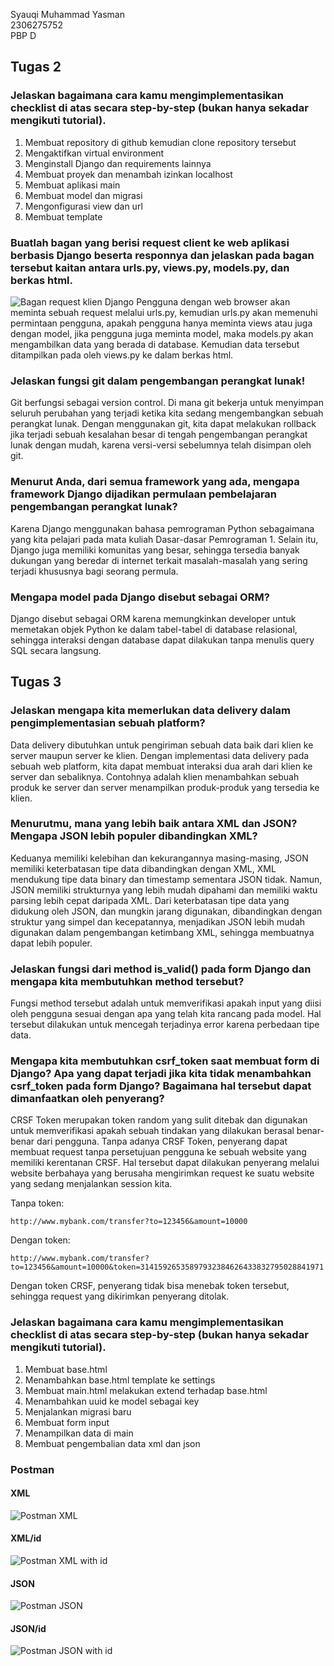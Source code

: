 Syauqi Muhammad Yasman\
2306275752\
PBP D

## Tugas 2
### Jelaskan bagaimana cara kamu mengimplementasikan checklist di atas secara step-by-step (bukan hanya sekadar mengikuti tutorial).
1. Membuat repository di github kemudian clone repository tersebut
2. Mengaktifkan virtual environment
3. Menginstall Django dan requirements lainnya
4. Membuat proyek dan menambah izinkan localhost
5. Membuat aplikasi main
6. Membuat model dan migrasi
7. Mengonfigurasi view dan url
8. Membuat template
### Buatlah bagan yang berisi request client ke web aplikasi berbasis Django beserta responnya dan jelaskan pada bagan tersebut kaitan antara urls.py, views.py, models.py, dan berkas html.
![Bagan request klien Django](https://github.com/user-attachments/assets/8a0853b0-0018-4088-be57-54d16b5a9a10)
Pengguna dengan web browser akan meminta sebuah request melalui urls.py, kemudian urls.py akan memenuhi permintaan pengguna, apakah pengguna hanya meminta views atau juga dengan model, jika pengguna juga meminta model, maka models.py akan mengambilkan data yang berada di database. Kemudian data tersebut ditampilkan pada oleh views.py ke dalam berkas html.

### Jelaskan fungsi git dalam pengembangan perangkat lunak!
Git berfungsi sebagai version control. Di mana git bekerja untuk menyimpan seluruh perubahan yang terjadi ketika kita sedang mengembangkan sebuah perangkat lunak. Dengan menggunakan git, kita dapat melakukan rollback jika terjadi sebuah kesalahan besar di tengah pengembangan perangkat lunak dengan mudah, karena versi-versi sebelumnya telah disimpan oleh git.

### Menurut Anda, dari semua framework yang ada, mengapa framework Django dijadikan permulaan pembelajaran pengembangan perangkat lunak?
Karena Django menggunakan bahasa pemrograman Python sebagaimana yang kita pelajari pada mata kuliah Dasar-dasar Pemrograman 1. Selain itu, Django juga memiliki komunitas yang besar, sehingga tersedia banyak dukungan yang beredar di internet terkait masalah-masalah yang sering terjadi khususnya bagi seorang permula.

### Mengapa model pada Django disebut sebagai ORM?
Django disebut sebagai ORM karena memungkinkan developer untuk memetakan objek Python ke dalam tabel-tabel di database relasional, sehingga interaksi dengan database dapat dilakukan tanpa menulis query SQL secara langsung.

## Tugas 3

### Jelaskan mengapa kita memerlukan data delivery dalam pengimplementasian sebuah platform?
Data delivery dibutuhkan untuk pengiriman sebuah data baik dari klien ke server maupun server ke klien. Dengan implementasi data delivery pada sebuah web platform, kita dapat membuat interaksi dua arah dari klien ke server dan sebaliknya. Contohnya adalah klien menambahkan sebuah produk ke server dan server menampilkan produk-produk yang tersedia ke klien.
### Menurutmu, mana yang lebih baik antara XML dan JSON? Mengapa JSON lebih populer dibandingkan XML?
Keduanya memiliki kelebihan dan kekurangannya masing-masing, JSON memiliki keterbatasan tipe data dibandingkan dengan XML, XML mendukung tipe data binary dan timestamp sementara JSON tidak. Namun, JSON memiliki strukturnya yang lebih mudah dipahami dan memiliki waktu parsing lebih cepat daripada XML. Dari keterbatasan tipe data yang didukung oleh JSON, dan mungkin jarang digunakan, dibandingkan dengan struktur yang simpel dan kecepatannya, menjadikan JSON lebih mudah digunakan dalam pengembangan ketimbang XML, sehingga membuatnya dapat lebih populer.
### Jelaskan fungsi dari method is_valid() pada form Django dan mengapa kita membutuhkan method tersebut?
Fungsi method tersebut adalah untuk memverifikasi apakah input yang diisi oleh pengguna sesuai dengan apa yang telah kita rancang pada model. Hal tersebut dilakukan untuk mencegah terjadinya error karena perbedaan tipe data.
### Mengapa kita membutuhkan csrf_token saat membuat form di Django? Apa yang dapat terjadi jika kita tidak menambahkan csrf_token pada form Django? Bagaimana hal tersebut dapat dimanfaatkan oleh penyerang?
CRSF Token merupakan token random yang sulit ditebak dan digunakan untuk memverifikasi apakah sebuah tindakan yang dilakukan berasal benar-benar dari pengguna. Tanpa adanya CRSF Token, penyerang dapat membuat request tanpa persetujuan pengguna ke sebuah website yang memiliki kerentanan CRSF. Hal tersebut dapat dilakukan penyerang melalui website berbahaya yang berusaha mengirimkan request ke suatu website yang sedang menjalankan session kita.

Tanpa token:
```
http://www.mybank.com/transfer?to=123456&amount=10000
```
Dengan token:
```
http://www.mybank.com/transfer?to=123456&amount=10000&token=31415926535897932384626433832795028841971
```
Dengan token CRSF, penyerang tidak bisa menebak token tersebut, sehingga request yang dikirimkan penyerang ditolak.

### Jelaskan bagaimana cara kamu mengimplementasikan checklist di atas secara step-by-step (bukan hanya sekadar mengikuti tutorial). 
1. Membuat base.html
2. Menambahkan base.html template ke settings
3. Membuat main.html melakukan extend terhadap base.html
4. Menambahkan uuid ke model sebagai key
5. Menjalankan migrasi baru
6. Membuat form input
7. Menampilkan data di main
8. Membuat pengembalian data xml dan json

### Postman
#### XML
![Postman XML](https://github.com/user-attachments/assets/6c8404a7-5a15-4f2f-b12f-fa151e226784)
#### XML/id
![Postman XML with id](https://github.com/user-attachments/assets/c84eb116-dee2-48b2-8a16-448c8f3236dc)
#### JSON
![Postman JSON](https://github.com/user-attachments/assets/dc0c4212-e619-478c-b6c4-4249e647195f)
#### JSON/id
![Postman JSON with id](https://github.com/user-attachments/assets/b68875e1-e52f-4767-993c-1dc63ffef844)